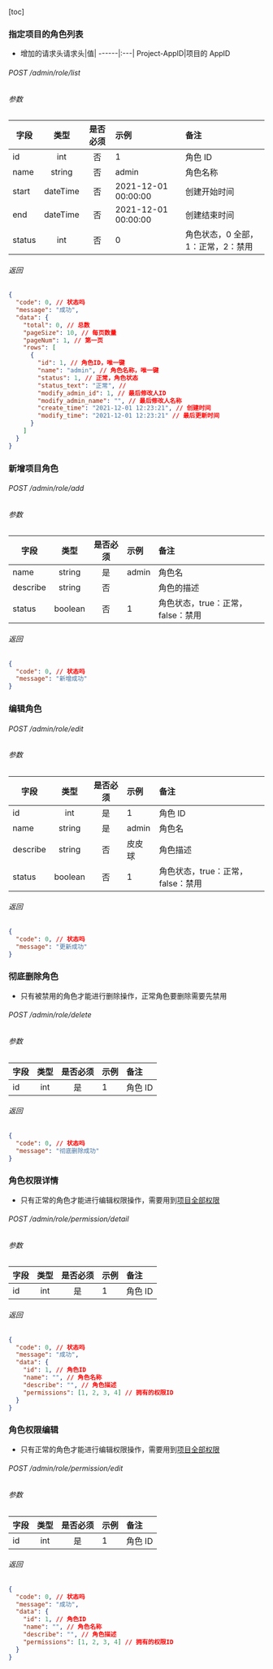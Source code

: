 [toc]

### 指定项目的角色列表

- 增加的请求头请求头|值| ------|:---| Project-AppID|项目的 AppID

###### POST /admin/role/list

###### 参数

| 字段   |   类型   | 是否必须 | 示例                | 备注                               |
| ------ | :------: | :------: | :------------------ | :--------------------------------- |
| id     |   int    |    否    | 1                   | 角色 ID                            |
| name   |  string  |    否    | admin               | 角色名称                           |
| start  | dateTime |    否    | 2021-12-01 00:00:00 | 创建开始时间                       |
| end    | dateTime |    否    | 2021-12-01 00:00:00 | 创建结束时间                       |
| status |   int    |    否    | 0                   | 角色状态，0 全部，1：正常，2：禁用 |

###### 返回

```json
{
  "code": 0, // 状态吗
  "message": "成功",
  "data": {
    "total": 0, // 总数
    "pageSize": 10, // 每页数量
    "pageNum": 1, // 第一页
    "rows": [
      {
        "id": 1, // 角色ID，唯一键
        "name": "admin", // 角色名称，唯一键
        "status": 1, // 正常，角色状态
        "status_text": "正常", //
        "modify_admin_id": 1, // 最后修改人ID
        "modify_admin_name": "", // 最后修改人名称
        "create_time": "2021-12-01 12:23:21", // 创建时间
        "modify_time": "2021-12-01 12:23:21" // 最后更新时间
      }
    ]
  }
}
```

### 新增项目角色

###### POST /admin/role/add

###### 参数

| 字段     |  类型   | 是否必须 | 示例  | 备注                              |
| -------- | :-----: | :------: | :---- | :-------------------------------- |
| name     | string  |    是    | admin | 角色名                            |
| describe | string  |    否    |       | 角色的描述                        |
| status   | boolean |    否    | 1     | 角色状态，true：正常，false：禁用 |

###### 返回

```json
{
  "code": 0, // 状态吗
  "message": "新增成功"
}
```

### 编辑角色

###### POST /admin/role/edit

###### 参数

| 字段     |  类型   | 是否必须 | 示例   | 备注                              |
| -------- | :-----: | :------: | :----- | :-------------------------------- |
| id       |   int   |    是    | 1      | 角色 ID                           |
| name     | string  |    是    | admin  | 角色名                            |
| describe | string  |    否    | 皮皮球 | 角色描述                          |
| status   | boolean |    否    | 1      | 角色状态，true：正常，false：禁用 |

###### 返回

```json
{
  "code": 0, // 状态吗
  "message": "更新成功"
}
```

### 彻底删除角色

- 只有被禁用的角色才能进行删除操作，正常角色要删除需要先禁用

###### POST /admin/role/delete

###### 参数

| 字段 | 类型 | 是否必须 | 示例 | 备注    |
| ---- | :--: | :------: | :--- | :------ |
| id   | int  |    是    | 1    | 角色 ID |

###### 返回

```json
{
  "code": 0, // 状态吗
  "message": "彻底删除成功"
}
```

### 角色权限详情

- 只有正常的角色才能进行编辑权限操作，需要用到[项目全部权限](/admin/permission/all)

###### POST /admin/role/permission/detail

###### 参数

| 字段 | 类型 | 是否必须 | 示例 | 备注    |
| ---- | :--: | :------: | :--- | :------ |
| id   | int  |    是    | 1    | 角色 ID |

###### 返回

```json
{
  "code": 0, // 状态吗
  "message": "成功",
  "data": {
    "id": 1, // 角色ID
    "name": "", // 角色名称
    "describe": "", // 角色描述
    "permissions": [1, 2, 3, 4] // 拥有的权限ID
  }
}
```

### 角色权限编辑

- 只有正常的角色才能进行编辑权限操作，需要用到[项目全部权限](/admin/permission/all)

###### POST /admin/role/permission/edit

###### 参数

| 字段 | 类型 | 是否必须 | 示例 | 备注    |
| ---- | :--: | :------: | :--- | :------ |
| id   | int  |    是    | 1    | 角色 ID |

###### 返回

```json
{
  "code": 0, // 状态吗
  "message": "成功",
  "data": {
    "id": 1, // 角色ID
    "name": "", // 角色名称
    "describe": "", // 角色描述
    "permissions": [1, 2, 3, 4] // 拥有的权限ID
  }
}
```
